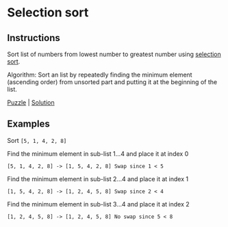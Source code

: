 # Selection sort

## Instructions

Sort list of numbers from lowest number to greatest number using [selection sort](https://en.wikipedia.org/wiki/Selection_sort).

Algorithm: Sort an list by repeatedly finding the minimum element (ascending order) from unsorted part and putting it at the beginning of
the list.

[Puzzle](SelectionSort.kt) | [Solution](SelectionSortSolution.kt)

## Examples

Sort `[5, 1, 4, 2, 8]`

Find the minimum element in sub-list 1...4 and place it at index 0
```
[5, 1, 4, 2, 8] -> [1, 5, 4, 2, 8] Swap since 1 < 5
```

Find the minimum element in sub-list 2...4 and place it at index 1
```
[1, 5, 4, 2, 8] -> [1, 2, 4, 5, 8] Swap since 2 < 4
```

Find the minimum element in sub-list 3...4 and place it at index 2
```
[1, 2, 4, 5, 8] -> [1, 2, 4, 5, 8] No swap since 5 < 8
```

